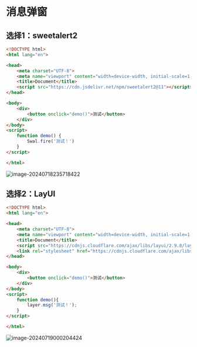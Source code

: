 # 消息弹窗

## 选择1：sweetalert2

```html
<!DOCTYPE html>
<html lang="en">

<head>
    <meta charset="UTF-8">
    <meta name="viewport" content="width=device-width, initial-scale=1.0">
    <title>Document</title>
    <script src="https://cdn.jsdelivr.net/npm/sweetalert2@11"></script>
</head>

<body>
    <div>
        <button onclick="demo()">测试</button>
    </div>
</body>
<script>
    function demo() {
        Swal.fire('测试！')
    }
</script>

</html>
```

![image-20240718235718422](http://cdn.qiniu.liyansheng.top/img/image-20240718235718422.png)

## 选择2：LayUI

```html
<!DOCTYPE html>
<html lang="en">

<head>
    <meta charset="UTF-8">
    <meta name="viewport" content="width=device-width, initial-scale=1.0">
    <title>Document</title>
    <script src="https://cdnjs.cloudflare.com/ajax/libs/layui/2.9.8/layui.js"></script>
    <link rel="stylesheet" href="https://cdnjs.cloudflare.com/ajax/libs/layui/2.9.8/css/layui.css" />
</head>

<body>
    <div>
        <button onclick="demo()">测试</button>
    </div>
</body>
<script>
    function demo(){
        layer.msg('测试！'); 
    }
</script>

</html>
```

![image-20240719000204424](http://cdn.qiniu.liyansheng.top/img/image-20240719000204424.png)